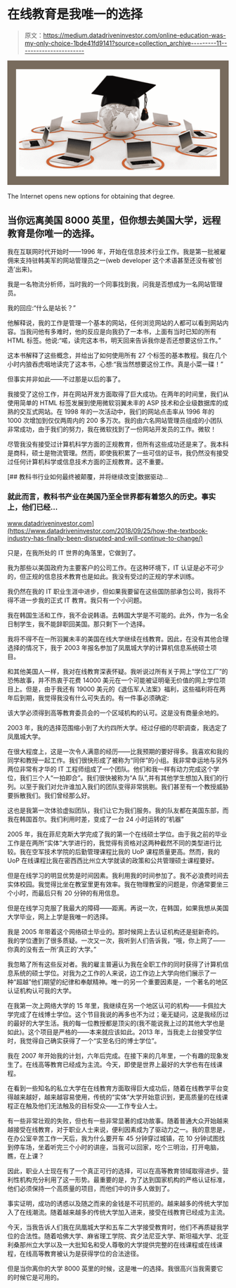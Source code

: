 # 在线教育是我唯一的选择

> 原文：<https://medium.datadriveninvestor.com/online-education-was-my-only-choice-1bde41fd9141?source=collection_archive---------11----------------------->

![](img/aa3ba2d9260d3bc6693565886cedd2b8.png)

The Internet opens new options for obtaining that degree.

## 当你远离美国 8000 英里，但你想去美国大学，远程教育是你唯一的选择。

我在互联网时代开始时——1996 年，开始在信息技术行业工作。我是第一批被雇佣来支持驻韩美军的网站管理员之一(web developer 这个术语甚至还没有被‘创造’出来)。

我是一名物流分析师，当时我的一个同事找到我，问我是否想成为一名网站管理员。

我的回应:“什么是站长？”

他解释说，我的工作是管理一个基本的网站，任何浏览网站的人都可以看到网站内容。当我问他有多难时，他的反应是向我扔了一本书，上面有当时已知的所有 HTML 标签。他说:“喏，读完这本书，明天回来告诉我你是否还想要这份工作。”

这本书解释了这些概念，并给出了如何使用所有 27 个标签的基本教程。我在几个小时内狼吞虎咽地读完了这本书，心想:“我当然想要这份工作。真是小菜一碟！”

但事实并非如此——不过那是以后的事了。

我接受了这份工作，并在网站开发方面取得了巨大成功。在两年的时间里，我们从使用简单的 HTML 标签发展到使用微软羽翼未丰的 ASP 技术和企业级数据库的成熟的交互式网站。在 1998 年的一次活动中，我们的网站点击率从 1996 年的 1000 次增加到仅仅两周内的 200 多万次。我的由六名网站管理员组成的小团队非常成功，由于我们的努力，我在微软找到了一份网站开发员的工作。微软！

尽管我没有接受过计算机科学方面的正规教育，但所有这些成功还是来了。我本科是商科，硕士是物流管理。然而，即使我积累了一些可信的证书，我仍然没有接受过任何计算机科学或信息技术方面的正规教育。这不重要。

[](https://www.datadriveninvestor.com/2018/09/25/how-the-textbook-industry-has-finally-been-disrupted-and-will-continue-to-change/) [## 教科书行业如何最终被颠覆，并将继续改变|数据驱动…

### 就此而言，教科书产业在美国乃至全世界都有着悠久的历史。事实上，他们已经…

www.datadriveninvestor.com](https://www.datadriveninvestor.com/2018/09/25/how-the-textbook-industry-has-finally-been-disrupted-and-will-continue-to-change/) 

只是，在我所处的 IT 世界的角落里，它做到了。

我为那些以美国政府为主要客户的公司工作。在这种环境下，IT 认证是必不可少的，但正规的信息技术教育也是如此。我没有受过的正规的学术训练。

我仍然在我的 IT 职业生涯中进步，但如果我要留在这些国防部承包公司，我将不得不进一步我的正式 IT 教育。我只有一个小问题。

我在韩国生活和工作，我不会说韩语。去韩国大学是不可能的。此外，作为一名全日制学生，我不能辞职回美国。那只剩下一个选择。

我将不得不在一所羽翼未丰的美国在线大学继续在线教育。因此，在没有其他合理选择的情况下，我于 2003 年报名参加了凤凰城大学的计算机信息系统硕士项目。

和其他美国人一样，我对在线教育深表怀疑。我听说过所有关于网上“学位工厂”的恐怖故事，并不热衷于花费 14000 美元在一个可能被证明毫无价值的网上学位项目上。但是，由于我还有 19000 美元的《退伍军人法案》福利，这些福利将在两年后到期，我觉得我没有什么可失去的。有一件事必须确定:

该大学必须得到高等教育委员会的一个区域机构的认可。这是没有商量余地的。

2003 年，我的选择范围缩小到了大约四所大学。经过仔细的尽职调查，我选定了凤凰城大学。

在很大程度上，这是一次令人满意的经历——比我预期的要好得多。我喜欢和我的同学和教授一起工作。我们很快形成了被称为“同伴”的小组。我非常幸运地与另外两位非常有才华的 IT 工程师组成了一个团队。他们和我一样有动力完成这个学位，我们三个人“一拍即合”。我们很快被称为“A 队”,并有其他学生想加入我们的行列。以至于我们对允许谁加入我们的团队变得非常挑剔。我们甚至有一个教授威胁要拆散我们。我们曾经那么好。

这也是我第一次体验虚拟团队，我们让它为我们服务。我的队友都在美国东部，而我在韩国首尔。我们利用时差，变成了一台 24 小时运转的“机器”

2005 年，我在菲尼克斯大学完成了我的第一个在线硕士学位。由于我之前的毕业工作是在两所“实体”大学进行的，我觉得有资格对这两种截然不同的类型进行比较。我在空军技术学院的后勤管理课程比我的 UoP 课程质量更高。然而，我的 UoP 在线课程比我在密西西比州立大学就读的政策和公共管理硕士课程要好。

但是在线学习的明显优势是时间因素。我利用我的时间参加了。我不必浪费时间去实体校园。我觉得比坐在教室里更有效率。我在物理教室的问题是，你通常要坐三个小时，而最后只有 20 分钟的有用信息。

但是在线学习克服了我最大的障碍——距离。再说一次，在韩国，如果我想从美国大学毕业，网上上学是我唯一的选择。

我是 2005 年带着这个网络硕士毕业的。那时候网上去认证机构还是挺新奇的。我的学位遭到了很多质疑。一次又一次，我听到人们告诉我，“哦，你上网了——你真的没有去一所‘真正的’大学。”

我忽略了所有这些反对者。我的雇主普遍认为我在全职工作的同时获得了计算机信息系统的硕士学位。对我为之工作的人来说，边工作边上大学向他们展示了一种“超越”他们期望的纪律和奉献精神。唯一的另一个重要因素是，一个著名的地区认证机构认可我的大学。

在我第一次上网络大学的 15 年里，我继续在另一个地区认可的机构——卡佩拉大学完成了在线博士学位。这个节目我说的再多也不为过；毫无疑问，这是我经历过的最好的大学生活。我的每一位教授都是顶尖的(我不能说我上过的其他大学也是如此)。这个项目是严格的——本来就应该如此。2013 年，当我走上台接受学位时，我觉得自己确实获得了一个“实至名归的博士学位”。

我在 2007 年开始我的计划，六年后完成。在接下来的几年里，一个有趣的现象发生了。在线高等教育已经成为主流。今天，即使是世界上最好的大学也有在线课程。

在看到一些知名的私立大学在在线教育方面取得巨大成功后，随着在线教学平台变得越来越好，越来越容易使用，传统的“实体”大学开始意识到，更高质量的在线课程正在触及他们无法触及的目标受众——工作专业人士。

有一些非常壮观的失败，但也有一些非常显著的成功故事。随着普通大众开始越来越接受在线教育，对于职业人士来说，便利因素成为了驱动力之一。我的意思是，在办公室辛苦工作一天后，我为什么要开车 45 分钟穿过城镇，花 10 分钟试图找到停车场，坐着听完三个小时的讲座，当我可以回家，吃个三明治，打开电脑，瞧，在上课？

因此，职业人士现在有了一个真正可行的选择，可以在高等教育领域取得进步。营利性机构充分利用了这一形势。最重要的是，为了达到国家机构的严格认证标准，他们必须保持一个高质量的项目，而他们中的许多人做到了。

事实证明，成功的诱惑以及随之而来的金钱是不可抗拒的。越来越多的传统大学加入了在线潮流。随着越来越多的传统大学加入进来，接受在线教育已经成为主流。

今天，当我告诉人们我在凤凰城大学和五车二大学接受教育时，他们不再质疑我学位的合法性。随着哈佛大学、麻省理工学院、宾夕法尼亚大学、斯坦福大学、北亚利桑那州立大学以及一大批知名和受人尊敬的大学提供完整的在线课程或在线课程，在线高等教育被认为是获得学位的合法途径。

但是当你离你的大学 8000 英里的时候，这是唯一的选择。我很高兴当我需要它的时候它是可用的。